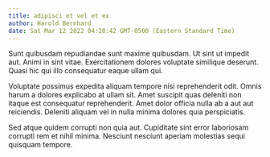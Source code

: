 ```yaml
---
title: adipisci et vel et ex
author: Harold Bernhard
date: Sat Mar 12 2022 04:28:42 GMT-0500 (Eastern Standard Time)
---
```

Sunt quibusdam repudiandae sunt maxime quibusdam. Ut sint ut impedit aut. Animi in sint vitae. Exercitationem dolores voluptate similique deserunt. Quasi hic qui illo consequatur eaque ullam qui.

 Voluptate possimus expedita aliquam tempore nisi reprehenderit odit. Omnis harum a dolores explicabo at ullam sit. Amet suscipit quas deleniti non itaque est consequatur reprehenderit. Amet dolor officia nulla ab a aut aut reiciendis. Deleniti aliquam vel in nulla minima dolores quia perspiciatis.

 Sed atque quidem corrupti non quia aut. Cupiditate sint error laboriosam corrupti rem et nihil minima. Nesciunt nesciunt aperiam molestias sequi quisquam tempore.